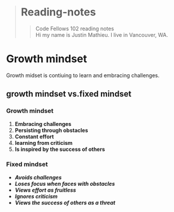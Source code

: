 ># Reading-notes
>>Code Fellows 102 reading notes  
Hi my name is Justin Mathieu. I live in Vancouver, WA.
# Growth mindset
Growth midset is contiuing to learn and embracing challenges.
## growth mindset vs.fixed mindset 
### Growth mindset 
1. **Embracing challenges**
1. **Persisting through obstacles**
1. **Constant effort**
1. **learning from criticism**
1. **Is inspired by the success of others**

### Fixed mindset
- ***Avoids challenges***
- ***Loses focus when faces with obstacles***
- ***Views effort as fruitless***
- ***Ignores criticism***
- ***Views the success of others as a threat***


